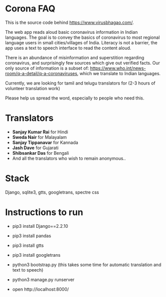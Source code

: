 # Corona FAQ

This is the source code behind https://www.virusbhagao.com/.

The web app reads aloud basic coronavirus information in Indian languages. The goal is to convey the basics of coronavirus to most regional language users in small cities/villages of India. Literacy is not a barrier, the app uses a text to speech interface to read the content aloud.

There is an abundance of misinformation and superstition regarding coronavirus, and surprisingly few sources which give out verified facts. Our only source of information is a subset of: https://www.who.int/news-room/q-a-detail/q-a-coronaviruses, which we translate to Indian languages.

Currently, we are looking for tamil and telugu translators for (2-3 hours of volunteer translation work)

Please help us spread the word, especially to people who need this.

# Translators

- **Sanjay Kumar Rai** for Hindi
- **Sweda Nair** for Malayalam
- **Sanjay Tippanavar** for Kannada
- **Jash Dave** for Gujarati
- **Shibsankar Das** for Bengali
- And all the translators who wish to remain anonymous..

# Stack
Django, sqlite3, gtts, googletrans, spectre css


# Instructions to run

- pip3 install Django==2.2.10
- pip3 install pandas
- pip3 install gtts
- pip3 install googletrans
- python3 bootstrap.py (this takes some time for automatic translation and text to speech)
- python3 manage.py runserver

- open http://localhost:8000/

